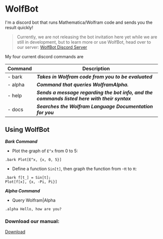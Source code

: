 # WolfBot
I'm a discord bot that runs Mathematica/Wolfram code and sends you the result quickly!

> Currently, we are not releasing the bot invitation here yet while we are still in development, but to learn more or use WolfBot, head over to our server: [WolfBot Discord Server](https://discord.gg/eyd376A)

My four current discord commands are

|Command|Description|
|--------|-----------------------------------------------------|
|- bark  | ***Takes in Wolfram code from you to be evaluated***|
|- alpha | ***Command that queries WolframAlpha.***| 
|- help  | ***Sends a message regarding the bot info, and the commands listed here with their syntax***|
|- docs  | ***Searches the Wolfram Language Documentation for you***|


## Using WolfBot
***Bark Command***
- Plot the graph of `E^x` from 0 to 5:
```
.bark Plot[E^x, {x, 0, 5}]
```
- Define a function `Sin[t]`, then graph the function from -π to π:
 ```
 .bark f[t_] = Sin[t]; 
Plot[f[x], {x, -Pi, Pi}]
```
***Alpha Command***
- Query Wolfram|Alpha
 ```
 .alpha Hello, how are you?
 ```

### Download our manual:
[Download](https://github.com/trevortrusty/WolfBot/raw/master/docs/man.pdf)
